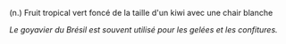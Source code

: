 (n.) Fruit tropical vert foncé de la taille d'un kiwi avec une chair blanche

*Le goyavier du Brésil est souvent utilisé pour les gelées et les confitures.*